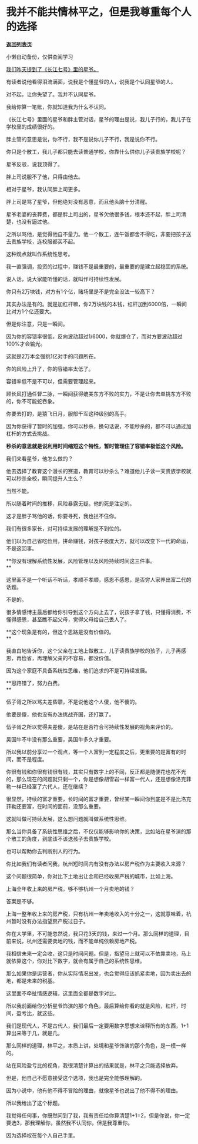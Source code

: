 # 我并不能共情林平之，但是我尊重每个人的选择

[**返回列表页**](/gzh/记忆承载3)

小懒自动备份，仅供查阅学习

[我们昨天提到了《长江七号》里的星爷。  
](http://mp.weixin.qq.com/s?__biz=MzU3NDc5Nzc0NQ==&mid=2247523633&idx=1&sn=bcee4037b54c348778b016cc15f32b09&chksm=fd2e3fefca59b6f94715673bc0c2ea50617c04cc8a095612fc87523559d86f040a44b5436b2c&scene=21#wechat_redirect)

有读者说他看得泪流满面，说我是个懂星爷的人，说我是个认同星爷的人。  

对不起，让你失望了。我并不认同星爷。  

我给你算一笔账，你就知道我为什么不认同。  

《长江七号》里面的星爷和胖主管对话，星爷的理由是说，我儿子行的，我儿子在学校里的成绩很好的。

胖主管的意思是说，你不行，我不是说你儿子不行，我是说你不行。  

你只是个散工，我儿子都只能去读普通学校，你靠什么供你儿子读贵族学校呢？  

星爷反驳，说我顶得了。  

胖上司说服不了他，只得由他去。  

相对于星爷，我认同胖上司更多。  

胖上司是骂了星爷，但他绝对没有恶意，而且他头脑十分清醒。

星爷老婆的丧葬费，都是胖上司出的，星爷欠他很多钱，根本还不起，胖上司清楚，也没有逼过他。  

之所以骂他，是觉得他自不量力。他一个散工，连午饭都舍不得吃，非要把孩子送去贵族学校，连校服都买不起。  

这种观点就叫作系统性思考。  

我一直强调，投资的过程中，赚钱不是最重要的，最重要的是建立起稳固的系统。  

说人话，说大家能听懂的话，就叫作可持续性发展。  

你只有2万块钱，对方有1个亿，赌场里是不是完全没法一较高下？  

其实办法是有的。就是加杠杆嘛，你2万块钱的本钱，杠杆加到6000倍，一瞬间比对方1个亿还要大。

但是你注意，只是一瞬间。

因为你的容错率很低，反向波动超过1/6000，你就爆仓了，而对方要波动超过100%才会输光。

这就是2万本金强挑1亿对手的问题所在。  

你的风险上升了，你的容错率太低了。

容错率低不是不可以，但需要管理起来。  

顾长风打通任督二脉，一瞬间获得媲美东方不败的实力，不是让你去单挑东方不败的，你不可能蛇吞象。  

你要去打的，是猿飞日月，服部千军这种级别的高手。

因为你获得了暂时的加强，你可以秒杀，换句话说，不能秒杀的，都不可以通过加杠杆的方式去挑战。  

 **秒杀的意思就是说利用时间缩短这个特性，暂时管理住了容错率极低这个风险。**

我们来看星爷，他怎么做的？  

他去选择了教育这个漫长的赛道，教育可以秒杀么？难道他儿子读一天贵族学校就可以秒杀全校，瞬间提升人生么？  

当然不能。

所以随着时间的推移，风险暴露无疑。他的死是注定的。

这才是胖子骂他的话，你要寻死，我也拦不住你。  

我们有很多家长，对可持续发展的理解是不到位的。  

他们以为自己省吃俭用，拼命赚钱，对孩子极度大方，就可以改变下一代的命运，不是这回事。

 **你没有理解系统性发展，风险管理以及风险持续时间这三件事。  
**

这里面不是一个听话不听话，孝顺不孝顺，感恩不感恩，是否穷人家养出富二代的话题。  

不是的。

很多情感博主最后都给你引导到这个方向上去了，说孩子拿了钱，只懂得消费，不懂得感恩，甚至瞧不起父母，觉得父母给自己丢人了。

 **这个现象是有的，但这个思路是没有价值的。  
**

我直白地告诉你，这个父亲在工地上做散工，儿子读贵族学校的孩子，儿子再感恩，再俭省，再理解父亲的不容易，都没价值。  

因为这个家庭不具备系统性思维，他们追求的不是可持续发展。

 **思路错了，努力白费。  
**

伍子胥之所以骂夫差昏聩，不是说他这个人傻，他不傻的。

他要是傻，他也没有办法挑战齐国，还打赢了。

伍子胥之所以觉得夫差傻，是站在是否符合可持续性发展的视角来评价的。

吴国牛不牛没有那么重要，吴国牛多久才重要。  

所以我以前分享过一个观点，等一个人富到一定程度之后，更重要的是富有的时间，而不是程度。

你很有钱和你很有钱很有钱，其实只有数字上的不同，反正都是随便花也花不光的，那么现在的问题就只剩一个，你是想像胡雪岩一样富一代人，还是想像洛克菲勒一样已经富了六代人，还在继续？

很显然，持续的富才重要，长时间的富才重要，曾经某一瞬间你到底是不是比洛克菲勒还要富，在时间的面前，没那么重要。

这就叫做可持续发展，这么想问题就叫做系统性思维。  

那么当你具备了系统性思维之后，不仅仅能够影响你的决策，比如站在星爷演的那个散工的角度，到底该不该送孩子去贵族学校。  

也可以帮助你去判断别人的行为。

你比如我们有读者问我，杭州短时间内有没有办法以房产税作为主要收入来源？

这个问题很简单，你对比下土地出让金和已经收房产税的城市，比如上海。  

上海全年收上来的房产税，够不够杭州一个月卖地的钱？

答案是不够。

上海一整年收上来的房产税，只有杭州一年卖地收入的十分之一，这就意味着，杭州暂时没有办法指望房产税过日子。  

你在大学里，不可能忽然说，我只花3天的钱，来过一个月。那么同样的道理，目前来说，杭州还需要卖地的钱，而不能单纯依赖房地产税。  

我相信未来一定会收，这只是时间问题。但是，指望马上就可以不依靠卖地，马上就依靠这个，你对比下数字，就会有属于自己的系统性思维。  

那么如果你是运营者，你从实际情况出发，也会觉得应该抓紧卖地，因为卖出去的地，都是未来的税基。  

这里面不牵扯情感逻辑，这里面全都是数字对比。  

所以我前面给你分析星爷饰演的那个角色，最后算给你看的就是风险，杠杆，时间，盈亏比，就这些。  

我们是现代人，不是古代人，我们最后一定要用数字思想来诠释所有的东西，1+1算出来等于几，就是几。  

那么同样的道理，林平之，本质上讲，处境和星爷饰演的那个角色，是一模一样的。  

站在风险盈亏比的视角，我很清楚计算出的结果就是，林平之只能选择放弃。  

但是，他自己不愿意接受这个选项，我也是完全能够理解的。  

因为小说中，他有他不得不冒险的理由，就像星爷也说出了他不得不的理由。  

所以我给出了这个标题。  

我觉得任何事，你既然问到了我，我有责任给你算清楚1+1=2，但是你说，你一定要选3，那我理解你，虽然我不认同你，但是我尊重你。

因为选择权在每个人自己手里。

